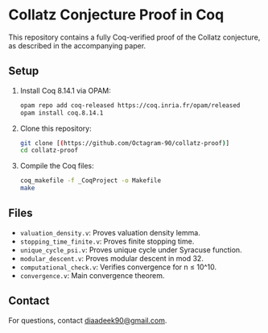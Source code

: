 # Collatz Conjecture Proof in Coq

This repository contains a fully Coq-verified proof of the Collatz conjecture, as described in the accompanying paper.

## Setup
1. Install Coq 8.14.1 via OPAM:
   ```bash
   opam repo add coq-released https://coq.inria.fr/opam/released
   opam install coq.8.14.1
   ```
2. Clone this repository:
   ```bash
   git clone [(https://github.com/Octagram-90/collatz-proof)]
   cd collatz-proof
   ```
3. Compile the Coq files:
   ```bash
   coq_makefile -f _CoqProject -o Makefile
   make
   ```

## Files
- `valuation_density.v`: Proves valuation density lemma.
- `stopping_time_finite.v`: Proves finite stopping time.
- `unique_cycle_psi.v`: Proves unique cycle under Syracuse function.
- `modular_descent.v`: Proves modular descent in mod 32.
- `computational_check.v`: Verifies convergence for n ≤ 10^10.
- `convergence.v`: Main convergence theorem.

## Contact
For questions, contact diaadeek90@gmail.com.
